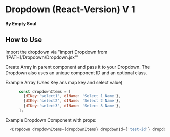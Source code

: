 # Dropdown (React-Version) V 1
#### By Empty Soul

## How to Use

Import the dropdown via "import Dropdown from '[PATH]/Dropdown/Dropdown.jsx'"

Create Array in parent component and pass it to your Dropdown.
The Dropdown also uses an unique component ID and an optional class.

Example Array (Uses Key ans map key and select value)

```js 
      const dropdownItems = [
        {dIKey:'select1', dIName: 'Select 1 Name'},
        {dIKey:'select2', dIName: 'Select 2 Name'},
        {dIKey:'select3', dIName: 'Select 3 Name'},
      ];
```

Example Dropdown Component with props:

```js
  <Dropdown dropdownItems={dropdownItems} dropdownId={'test-id'} dropdownClass={'dropdownClass'}/>
```
